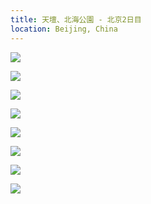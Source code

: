 ```yaml
---
title: 天壇、北海公園 - 北京2日目
location: Beijing, China
---
```


![](https://photos.old.apkas.net/medium/202510/20251019-1R300764.webp)

![](https://photos.old.apkas.net/medium/202510/20251019-1R300766.webp)

![](https://photos.old.apkas.net/medium/202510/20251019-1R300775.webp)

![](https://photos.old.apkas.net/medium/202510/20251019-1R300780.webp)

![](https://photos.old.apkas.net/medium/202510/20251019-1R300797.webp)

![](https://photos.old.apkas.net/medium/202510/20251019-1R300800.webp)

![](https://photos.old.apkas.net/medium/202510/20251019-1R300810.webp)

![](https://photos.old.apkas.net/medium/202510/20251019-1R300816.webp)
